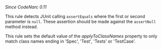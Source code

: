 
*Since CodeNarc 0.11*

This rule detects JUnit calling `assertEquals` where the first or second parameter is `null`.
These assertion should be made against the `assertNull` method instead.

This rule sets the default value of the *applyToClassNames* property to only match class names
ending in 'Spec', 'Test', 'Tests' or 'TestCase'.
